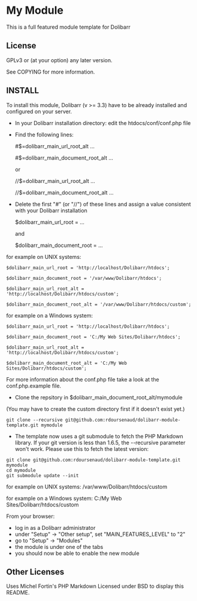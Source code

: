 My Module
=========

This is a full featured module template for Dolibarr

License
-------
GPLv3 or (at your option) any later version.

See COPYING for more information.

INSTALL
-------

To install this module, Dolibarr (v >= 3.3) have to be already installed and configured on your server.

- In your Dolibarr installation directory: edit the htdocs/conf/conf.php file
- Find the following lines:

	\#$=dolibarr_main_url_root_alt ...

	\#$=dolibarr_main_document_root_alt ...

	or

	//$=dolibarr_main_url_root_alt ...

	//$=dolibarr_main_document_root_alt ...

- Delete the first "#" (or "//") of these lines and assign a value consistent with your Dolibarr installation

	$dolibarr_main_url_root = ...

	and

	$dolibarr_main_document_root = ...

for example on UNIX systems:

	$dolibarr_main_url_root = 'http://localhost/Dolibarr/htdocs';

	$dolibarr_main_document_root = '/var/www/Dolibarr/htdocs';

	$dolibarr_main_url_root_alt = 'http://localhost/Dolibarr/htdocs/custom';

	$dolibarr_main_document_root_alt = '/var/www/Dolibarr/htdocs/custom';

for example on a Windows system:

	$dolibarr_main_url_root = 'http://localhost/Dolibarr/htdocs';

	$dolibarr_main_document_root = 'C:/My Web Sites/Dolibarr/htdocs';

	$dolibarr_main_url_root_alt = 'http://localhost/Dolibarr/htdocs/custom';

	$dolibarr_main_document_root_alt = 'C:/My Web Sites/Dolibarr/htdocs/custom';

For more information about the conf.php file take a look at the conf.php.example file.

- Clone the repsitory in $dolibarr_main_document_root_alt/mymodule

(You may have to create the custom directory first if it doesn't exist yet.)

```
git clone --recursive git@github.com:rdoursenaud/dolibarr-module-template.git mymodule
```

- The template now uses a git submodule to fetch the PHP Markdown library. If your git version is less than 1.6.5, the --recursive parameter won't work. Please use this to fetch the latest version:
```
git clone git@github.com:rdoursenaud/dolibarr-module-template.git mymodule
cd mymodule
git submodule update --init
```

for example on UNIX systems: /var/www/Dolibarr/htdocs/custom

for example on a Windows system: C:/My Web Sites/Dolibarr/htdocs/custom

From your browser:
- log in as a Dolibarr administrator
- under "Setup" -> "Other setup", set "MAIN_FEATURES_LEVEL" to "2"
- go to "Setup" -> "Modules"
- the module is under one of the tabs
- you should now be able to enable the new module

Other Licenses
--------------
Uses Michel Fortin's PHP Markdown Licensed under BSD to display this README.
